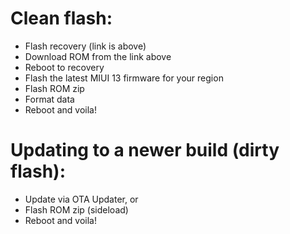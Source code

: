 # Clean flash:
- Flash recovery (link is above)
- Download ROM from the link above
- Reboot to recovery
- Flash the latest  MIUI 13 firmware for your region
- Flash ROM zip
- Format data
- Reboot and voila!

# Updating to a newer build (dirty flash):
- Update via OTA Updater, or
- Flash ROM zip (sideload)
- Reboot and voila!
